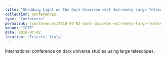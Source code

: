 ```yaml
---
title: "Shedding Light on the Dark Universe with Extremely Large Telescopes (smr 3218)"
collection: conferences
type: "Conference"
permalink: /conferences/2018-07-02-dark-universe-extremely-large-telescopes
venue: "ICTP"
date: 2018-07-02
location: "Trieste, Italy"
---
```


International conference on dark universe studies using large telescopes.

